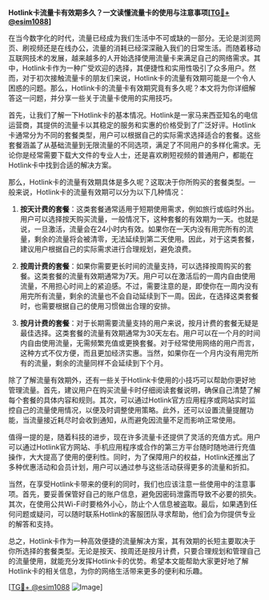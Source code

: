 **Hotlink卡流量卡有效期多久？一文读懂流量卡的使用与注意事项[[TG💪+ @esim1088](https://t.me/s/esim1088)]**

在当今数字化的时代，流量已经成为我们生活中不可或缺的一部分。无论是浏览网页、刷视频还是在线办公，流量的消耗已经深深融入我们的日常生活。而随着移动互联网技术的发展，越来越多的人开始选择使用流量卡来满足自己的网络需求。其中，Hotlink卡作为一种广受欢迎的选择，其便捷性和实用性吸引了众多用户。然而，对于初次接触流量卡的朋友们来说，Hotlink卡的流量有效期可能是一个令人困惑的问题。那么，Hotlink卡的流量卡有效期究竟有多久呢？本文将为你详细解答这一问题，并分享一些关于流量卡使用的实用技巧。

首先，让我们了解一下Hotlink卡的基本情况。Hotlink是一家马来西亚知名的电信运营商，其提供的流量卡以其稳定的服务和实惠的价格受到了广泛好评。Hotlink卡通常分为不同的套餐类型，用户可以根据自己的实际需求选择适合的套餐。这些套餐涵盖了从基础流量到无限流量的不同选项，满足了不同用户的多样化需求。无论你是经常需要下载大文件的专业人士，还是喜欢刷短视频的普通用户，都能在Hotlink卡中找到合适的解决方案。

那么，Hotlink卡的流量有效期具体是多久呢？这取决于你所购买的套餐类型。一般来说，Hotlink卡的流量有效期可以分为以下几种情况：

1. **按天计费的套餐**：这类套餐通常适用于短期使用需求，例如旅行或临时外出。用户可以选择按天购买流量，一般情况下，这种套餐的有效期为一天。也就是说，一旦激活，流量会在24小时内有效。如果你在一天内没有用完所有的流量，剩余的流量将会被清零，无法延续到第二天使用。因此，对于这类套餐，建议用户根据自己的实际需求进行合理规划，避免浪费。

2. **按周计费的套餐**：如果你需要更长时间的流量支持，可以选择按周购买的套餐。这类套餐的流量有效期通常为7天。用户可以在激活后的一周内自由使用流量，不用担心时间上的紧迫感。不过，需要注意的是，即使你在一周内没有用完所有流量，剩余的流量也不会自动延续到下一周。因此，在选择这类套餐时，也需要根据自己的使用习惯做出合理的安排。

3. **按月计费的套餐**：对于长期需要流量支持的用户来说，按月计费的套餐无疑是最佳选择。这类套餐的流量有效期通常为30天左右。用户可以在一个月的时间内自由使用流量，无需频繁充值或更换套餐。对于经常使用网络的用户而言，这种方式不仅方便，而且更加经济实惠。当然，如果你在一个月内没有用完所有的流量，剩余的流量同样不会延续到下个月。

除了了解流量有效期外，还有一些关于Hotlink卡使用的小技巧可以帮助你更好地管理流量。首先，建议用户在购买流量卡时仔细阅读套餐说明，确保自己清楚了解每个套餐的具体内容和规则。其次，可以通过Hotlink官方应用程序或网站实时监控自己的流量使用情况，以便及时调整使用策略。此外，还可以设置流量提醒功能，当流量接近耗尽时会收到通知，从而避免因流量不足而影响正常使用。

值得一提的是，随着科技的进步，现在许多流量卡还提供了灵活的充值方式。用户可以通过Hotlink官方网站、手机应用程序或合作的第三方平台随时随地进行充值操作，大大提高了使用的便利性。同时，为了保障用户的权益，Hotlink还推出了多种优惠活动和会员计划，用户可以通过参与这些活动获得更多的流量和折扣。

当然，在享受Hotlink卡带来的便利的同时，我们也应该注意一些使用中的注意事项。首先，要妥善保管好自己的账户信息，避免因密码泄露而导致不必要的损失。其次，在使用公共Wi-Fi时要格外小心，防止个人信息被盗取。最后，如果遇到任何问题或疑问，可以随时联系Hotlink的客服团队寻求帮助，他们会为你提供专业的解答和支持。

总之，Hotlink卡作为一种高效便捷的流量解决方案，其有效期的长短主要取决于你所选择的套餐类型。无论是按天、按周还是按月计费，只要合理规划和管理自己的流量使用，就能充分发挥Hotlink卡的优势。希望本文能帮助大家更好地了解Hotlink卡的相关信息，为你的网络生活带来更多的便利和乐趣。

[[TG💪+ @esim1088](https://t.me/s/esim1088) ![Image](https://i.postimg.cc/4NQfJmqS/Snipaste-2025-05-13-00-14-12.png)]